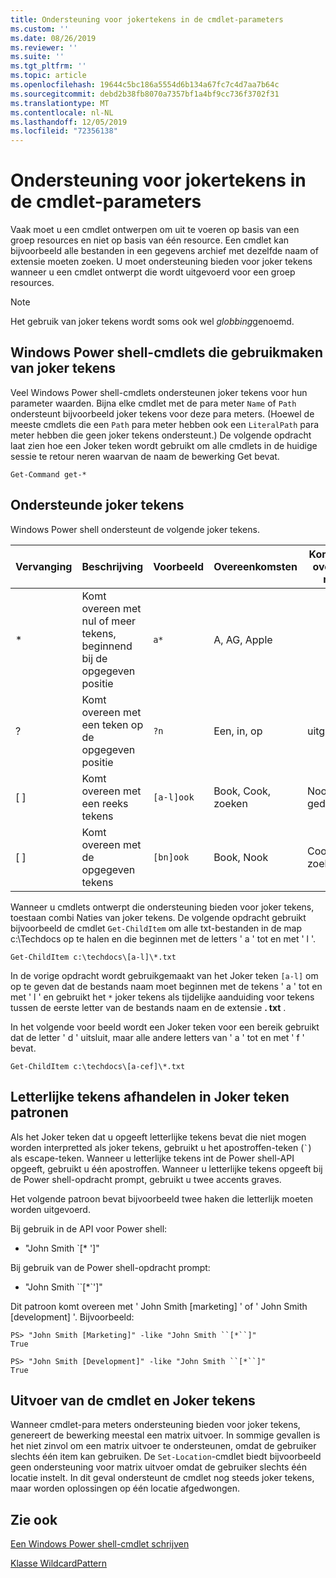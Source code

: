 ```yaml
---
title: Ondersteuning voor jokertekens in de cmdlet-parameters
ms.custom: ''
ms.date: 08/26/2019
ms.reviewer: ''
ms.suite: ''
ms.tgt_pltfrm: ''
ms.topic: article
ms.openlocfilehash: 19644c5bc186a5554d6b134a67fc7c4d7aa7b64c
ms.sourcegitcommit: debd2b38fb8070a7357bf1a4bf9cc736f3702f31
ms.translationtype: MT
ms.contentlocale: nl-NL
ms.lasthandoff: 12/05/2019
ms.locfileid: "72356138"
---
```

# <a name="supporting-wildcard-characters-in-cmdlet-parameters"></a>Ondersteuning voor jokertekens in de cmdlet-parameters

Vaak moet u een cmdlet ontwerpen om uit te voeren op basis van een groep resources en niet op basis van één resource. Een cmdlet kan bijvoorbeeld alle bestanden in een gegevens archief met dezelfde naam of extensie moeten zoeken. U moet ondersteuning bieden voor joker tekens wanneer u een cmdlet ontwerpt die wordt uitgevoerd voor een groep resources.

> [!NOTE]
> Het gebruik van joker tekens wordt soms ook wel *globbing*genoemd.

## <a name="windows-powershell-cmdlets-that-use-wildcards"></a>Windows Power shell-cmdlets die gebruikmaken van joker tekens

 Veel Windows Power shell-cmdlets ondersteunen joker tekens voor hun parameter waarden. Bijna elke cmdlet met de para meter `Name` of `Path` ondersteunt bijvoorbeeld joker tekens voor deze para meters. (Hoewel de meeste cmdlets die een `Path` para meter hebben ook een `LiteralPath` para meter hebben die geen joker tekens ondersteunt.) De volgende opdracht laat zien hoe een Joker teken wordt gebruikt om alle cmdlets in de huidige sessie te retour neren waarvan de naam de bewerking Get bevat.

 `Get-Command get-*`

## <a name="supported-wildcard-characters"></a>Ondersteunde joker tekens

Windows Power shell ondersteunt de volgende joker tekens.

| Vervanging |                             Beschrijving                             |  Voorbeeld   |     Overeenkomsten      | Komt niet overeen met |
| -------- | ------------------------------------------------------------------- | ---------- | ---------------- | -------------- |
| *        | Komt overeen met nul of meer tekens, beginnend bij de opgegeven positie | `a*`       | A, AG, Apple     |                |
| ?        | Komt overeen met een teken op de opgegeven positie                     | `?n`       | Een, in, op       | uitgevoerd            |
| [ ]      | Komt overeen met een reeks tekens                                       | `[a-l]ook` | Book, Cook, zoeken | Nook, geduurde     |
| [ ]      | Komt overeen met de opgegeven tekens                                    | `[bn]ook`  | Book, Nook       | Cook, zoeken     |

Wanneer u cmdlets ontwerpt die ondersteuning bieden voor joker tekens, toestaan combi Naties van joker tekens. De volgende opdracht gebruikt bijvoorbeeld de cmdlet `Get-ChildItem` om alle txt-bestanden in de map c:\Techdocs op te halen en die beginnen met de letters ' a ' tot en met ' l '.

`Get-ChildItem c:\techdocs\[a-l]\*.txt`

In de vorige opdracht wordt gebruikgemaakt van het Joker teken `[a-l]` om op te geven dat de bestands naam moet beginnen met de tekens ' a ' tot en met ' l ' en gebruikt het `*` joker tekens als tijdelijke aanduiding voor tekens tussen de eerste letter van de bestands naam en de extensie **. txt** .

In het volgende voor beeld wordt een Joker teken voor een bereik gebruikt dat de letter ' d ' uitsluit, maar alle andere letters van ' a ' tot en met ' f ' bevat.

`Get-ChildItem c:\techdocs\[a-cef]\*.txt`

## <a name="handling-literal-characters-in-wildcard-patterns"></a>Letterlijke tekens afhandelen in Joker teken patronen

Als het Joker teken dat u opgeeft letterlijke tekens bevat die niet mogen worden interpretted als joker tekens, gebruikt u het apostroffen-teken (`` ` ``) als escape-teken. Wanneer u letterlijke tekens int de Power shell-API opgeeft, gebruikt u één apostroffen. Wanneer u letterlijke tekens opgeeft bij de Power shell-opdracht prompt, gebruikt u twee accents graves.

Het volgende patroon bevat bijvoorbeeld twee haken die letterlijk moeten worden uitgevoerd.

Bij gebruik in de API voor Power shell:

- "John Smith \`[* ']"

Bij gebruik van de Power shell-opdracht prompt:

- "John Smith \`\`[*\`']"

Dit patroon komt overeen met ' John Smith [marketing] ' of ' John Smith [development] '. Bijvoorbeeld:

```
PS> "John Smith [Marketing]" -like "John Smith ``[*``]"
True

PS> "John Smith [Development]" -like "John Smith ``[*``]"
True
```

## <a name="cmdlet-output-and-wildcard-characters"></a>Uitvoer van de cmdlet en Joker tekens

Wanneer cmdlet-para meters ondersteuning bieden voor joker tekens, genereert de bewerking meestal een matrix uitvoer.
In sommige gevallen is het niet zinvol om een matrix uitvoer te ondersteunen, omdat de gebruiker slechts één item kan gebruiken. De `Set-Location`-cmdlet biedt bijvoorbeeld geen ondersteuning voor matrix uitvoer omdat de gebruiker slechts één locatie instelt. In dit geval ondersteunt de cmdlet nog steeds joker tekens, maar worden oplossingen op één locatie afgedwongen.

## <a name="see-also"></a>Zie ook

[Een Windows Power shell-cmdlet schrijven](./writing-a-windows-powershell-cmdlet.md)

[Klasse WildcardPattern](/dotnet/api/system.management.automation.wildcardpattern)
